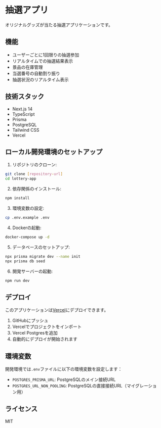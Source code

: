 # 抽選アプリ

オリジナルグッズが当たる抽選アプリケーションです。

## 機能

- ユーザーごとに1回限りの抽選参加
- リアルタイムでの抽選結果表示
- 景品の在庫管理
- 当選番号の自動割り振り
- 抽選状況のリアルタイム表示

## 技術スタック

- Next.js 14
- TypeScript
- Prisma
- PostgreSQL
- Tailwind CSS
- Vercel

## ローカル開発環境のセットアップ

1. リポジトリのクローン:
```bash
git clone [repository-url]
cd lottery-app
```

2. 依存関係のインストール:
```bash
npm install
```

3. 環境変数の設定:
```bash
cp .env.example .env
```

4. Dockerの起動:
```bash
docker-compose up -d
```

5. データベースのセットアップ:
```bash
npx prisma migrate dev --name init
npx prisma db seed
```

6. 開発サーバーの起動:
```bash
npm run dev
```

## デプロイ

このアプリケーションは[Vercel](https://vercel.com)にデプロイできます。

1. GitHubにプッシュ
2. Vercelでプロジェクトをインポート
3. Vercel Postgresを追加
4. 自動的にデプロイが開始されます

## 環境変数

開発環境では`.env`ファイルに以下の環境変数を設定します：

- `POSTGRES_PRISMA_URL`: PostgreSQLのメイン接続URL
- `POSTGRES_URL_NON_POOLING`: PostgreSQLの直接接続URL（マイグレーション用）

## ライセンス

MIT
